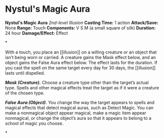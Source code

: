 # Nystul's Magic Aura

**Nystul's Magic Aura**
_2nd-level Illusion_
**Casting Time:** 1 action
**Attack/Save:** None
**Range:** Touch
**Components:** V S M (a small square of silk)
**Duration:** 24 hour
**Damage/Effect:** Effect

*<p>With a touch, you place an [[illusion]] on a willing creature or an object that isn’t being worn or carried. A creature gains the Mask effect below, and an object gains the False Aura effect below. The effect lasts for the duration. If you cast the spell on the same target every day for 30 days, the [[illusion]] lasts until dispelled.

***Mask (Creature).*** Choose a creature type other than the target’s actual type. Spells and other magical effects treat the target as if it were a creature of the chosen type.

***False Aura (Object).*** You change the way the target appears to spells and magical effects that detect magical auras, such as Detect Magic. You can make a nonmagical object appear magical, make a magic item appear nonmagical, or change the object’s aura so that it appears to belong to a school of magic you choose.</p>*